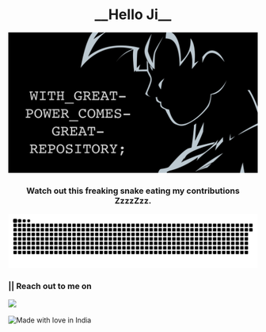 
<h1 align="center">__Hello Ji__</a></h1>

<img src="resources/gokuX-black-90.png" alt="goku">



<p align="center">
  
  <h3 align="center">Watch out this freaking snake eating my contributions ZzzzZzz. </h3>
  <img src="https://github.com/prady8339/prady8339/blob/output/github-contribution-grid-snake.svg" alt="snake"></center>
</p>
<h3 align="left"> || Reach out to me on</h3>
<p align="left">
 <a target="_blank"href="https://www.linkedin.com/in/prady8339/"> <img src="https://img.shields.io/badge/linkedin-%230077B5.svg?&style=for-the-badge&logo=linkedin&logoColor=white" /></a>&nbsp;&nbsp;&nbsp;&nbsp; 
</p>

![Made with love in India](https://madewithlove.now.sh/in?heart=true&template=for-the-badge)


